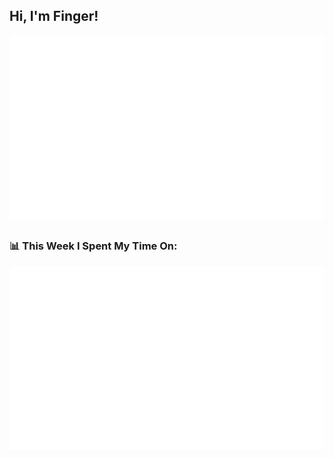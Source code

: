 <h2> Hi, I'm Finger!</h2>

<img align="right" src="https://raw.githubusercontent.com/spianmo/github-stats/master/generated/overview.svg#gh-light-mode-only">

<!-- <img align="right" height="160em" src="https://github-readme-stats-eight-theta.vercel.app/api/top-langs/?username=spianmo&layout=compact&langs_count=8&theme=algolia"/>	 -->
	
```go
package main

type Me struct {
	Name   string
	Job    string
	Code   string
	Skills string
}

func main() {
	me := &Me{
		Name:   "Finger",
		Job:    "Client-side Engineer",
		Code:   "Java and C++ and Others",
		Skills: "Android Security NLP ^o^",
	}
	_ = me
}
```


<h3>📊 This Week I Spent My Time On:</h3>
<img align='right' src="https://raw.githubusercontent.com/spianmo/github-stats/master/generated/languages.svg#gh-light-mode-only">

<!--START_SECTION:waka-->

```text
Python             32 hrs 16 mins  ██████████████████████▒░░   89.59 %
JavaScript         1 hr 10 mins    ▓░░░░░░░░░░░░░░░░░░░░░░░░   03.28 %
Jupyter            48 mins         ▓░░░░░░░░░░░░░░░░░░░░░░░░   02.23 %
PDF                28 mins         ▒░░░░░░░░░░░░░░░░░░░░░░░░   01.34 %
Java               20 mins         ▒░░░░░░░░░░░░░░░░░░░░░░░░   00.96 %
Text               11 mins         ░░░░░░░░░░░░░░░░░░░░░░░░░   00.51 %
```

<!--END_SECTION:waka-->
